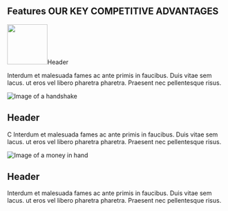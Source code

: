 <!DOCTYPE html>
<html 
lang="en"
data-page="index"
data-siteurl="https://adnull.com"
dir="ltr"
class="no-js  page-index">
  <head>
    <meta charset="utf-8">
<meta name="viewport" content="width=device-width, initial-scale=1">

<section id="abb-cross-promotion" class="bg-secondary hide-on-ios hide-on-android">
  <div class="container content">
    <div class="phablet-width">
      <h2>
        Features <span class="avoid-wrap">OUR KEY COMPETITIVE ADVANTAGES</span>
      </h2>
    </div>

</ul>
    </div>
  </div>
</div>
<div class="item-group container content">
  <div class="row">
    <div class="column one-third">
      <img
        height="93"
        width="93"
        src="/img/crowninhands-illustration.png"
        ![Image of a crown in hands](https://github.com/OlehPoperechnyi/AddNull-frontend/blob/SCRUM-6/crowninhands-illustration.png)
      <h2 class="h3">Header</h2>
      <p>Interdum et malesuada fames ac ante primis in faucibus. Duis vitae sem lacus. ut eros vel libero pharetra pharetra. Praesent nec pellentesque risus.</p>
    </div>
    <div class="column one-third">
      <img
        height="93"
        width="93"
        src="/img/handshake-illustration.png"
        alt="Image of a handshake">
      <h2 class="h3">Header</h2>
      <p>С Interdum et malesuada fames ac ante primis in faucibus. Duis vitae sem lacus. ut eros vel libero pharetra pharetra. Praesent nec pellentesque risus.</p>
    </div>
    <div class="column one-third">
      <img
        height="93"
        width="93"
        src="/img/money-illustration.png"
        alt="Image of a money in hand">
      <h2 class="h3">Header</h2>
      <p> Interdum et malesuada fames ac ante primis in faucibus. Duis vitae sem lacus. ut eros vel libero pharetra pharetra. Praesent nec pellentesque risus.</p>
    </div>
  </div>
</div>

 </body>
</html>
